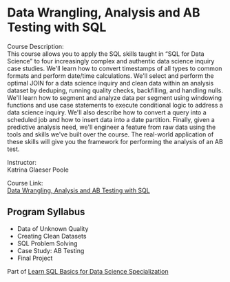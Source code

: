 # Data Wrangling, Analysis and AB Testing with SQL
Course Description:<br>
This course allows you to apply the SQL skills taught in “SQL for Data Science” to four increasingly complex and authentic data science inquiry case studies. We'll learn how to convert timestamps of all types to common formats and perform date/time calculations. We'll select and perform the optimal JOIN for a data science inquiry and clean data within an analysis dataset by deduping, running quality checks, backfilling, and handling nulls. We'll learn how to segment and analyze data per segment using windowing functions and use case statements to execute conditional logic to address a data science inquiry. We'll also describe how to convert a query into a scheduled job and how to insert data into a date partition. Finally, given a predictive analysis need, we'll engineer a feature from raw data using the tools and skills we've built over the course. The real-world application of these skills will give you the framework for performing the analysis of an AB test.

Instructor: <br>Katrina Glaeser Poole

Course Link: <br>[Data Wrangling, Analysis and AB Testing with SQL](https://www.coursera.org/learn/data-wrangling-analysis-abtesting/home/info)

## Program Syllabus
- Data of Unknown Quality
- Creating Clean Datasets
- SQL Problem Solving
- Case Study: AB Testing
- Final Project

Part of [Learn SQL Basics for Data Science Specialization](https://www.coursera.org/specializations/learn-sql-basics-data-science)
